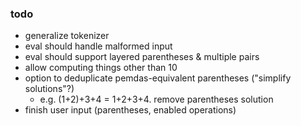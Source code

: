 ### todo
- generalize tokenizer
- eval should handle malformed input
- eval should support layered parentheses & multiple pairs
- allow computing things other than 10
- option to deduplicate pemdas-equivalent parentheses ("simplify solutions"?)
	- e.g. (1+2)+3+4 = 1+2+3+4. remove parentheses solution
- finish user input (parentheses, enabled operations)
